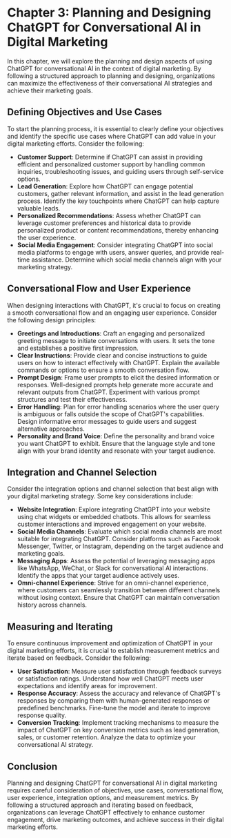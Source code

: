 Chapter 3: Planning and Designing ChatGPT for Conversational AI in Digital Marketing
====================================================================================

In this chapter, we will explore the planning and design aspects of using ChatGPT for conversational AI in the context of digital marketing. By following a structured approach to planning and designing, organizations can maximize the effectiveness of their conversational AI strategies and achieve their marketing goals.

Defining Objectives and Use Cases
---------------------------------

To start the planning process, it is essential to clearly define your objectives and identify the specific use cases where ChatGPT can add value in your digital marketing efforts. Consider the following:

* **Customer Support**: Determine if ChatGPT can assist in providing efficient and personalized customer support by handling common inquiries, troubleshooting issues, and guiding users through self-service options.
* **Lead Generation**: Explore how ChatGPT can engage potential customers, gather relevant information, and assist in the lead generation process. Identify the key touchpoints where ChatGPT can help capture valuable leads.
* **Personalized Recommendations**: Assess whether ChatGPT can leverage customer preferences and historical data to provide personalized product or content recommendations, thereby enhancing the user experience.
* **Social Media Engagement**: Consider integrating ChatGPT into social media platforms to engage with users, answer queries, and provide real-time assistance. Determine which social media channels align with your marketing strategy.

Conversational Flow and User Experience
---------------------------------------

When designing interactions with ChatGPT, it's crucial to focus on creating a smooth conversational flow and an engaging user experience. Consider the following design principles:

* **Greetings and Introductions**: Craft an engaging and personalized greeting message to initiate conversations with users. It sets the tone and establishes a positive first impression.
* **Clear Instructions**: Provide clear and concise instructions to guide users on how to interact effectively with ChatGPT. Explain the available commands or options to ensure a smooth conversation flow.
* **Prompt Design**: Frame user prompts to elicit the desired information or responses. Well-designed prompts help generate more accurate and relevant outputs from ChatGPT. Experiment with various prompt structures and test their effectiveness.
* **Error Handling**: Plan for error handling scenarios where the user query is ambiguous or falls outside the scope of ChatGPT's capabilities. Design informative error messages to guide users and suggest alternative approaches.
* **Personality and Brand Voice**: Define the personality and brand voice you want ChatGPT to exhibit. Ensure that the language style and tone align with your brand identity and resonate with your target audience.

Integration and Channel Selection
---------------------------------

Consider the integration options and channel selection that best align with your digital marketing strategy. Some key considerations include:

* **Website Integration**: Explore integrating ChatGPT into your website using chat widgets or embedded chatbots. This allows for seamless customer interactions and improved engagement on your website.
* **Social Media Channels**: Evaluate which social media channels are most suitable for integrating ChatGPT. Consider platforms such as Facebook Messenger, Twitter, or Instagram, depending on the target audience and marketing goals.
* **Messaging Apps**: Assess the potential of leveraging messaging apps like WhatsApp, WeChat, or Slack for conversational AI interactions. Identify the apps that your target audience actively uses.
* **Omni-channel Experience**: Strive for an omni-channel experience, where customers can seamlessly transition between different channels without losing context. Ensure that ChatGPT can maintain conversation history across channels.

Measuring and Iterating
-----------------------

To ensure continuous improvement and optimization of ChatGPT in your digital marketing efforts, it is crucial to establish measurement metrics and iterate based on feedback. Consider the following:

* **User Satisfaction**: Measure user satisfaction through feedback surveys or satisfaction ratings. Understand how well ChatGPT meets user expectations and identify areas for improvement.
* **Response Accuracy**: Assess the accuracy and relevance of ChatGPT's responses by comparing them with human-generated responses or predefined benchmarks. Fine-tune the model and iterate to improve response quality.
* **Conversion Tracking**: Implement tracking mechanisms to measure the impact of ChatGPT on key conversion metrics such as lead generation, sales, or customer retention. Analyze the data to optimize your conversational AI strategy.

Conclusion
----------

Planning and designing ChatGPT for conversational AI in digital marketing requires careful consideration of objectives, use cases, conversational flow, user experience, integration options, and measurement metrics. By following a structured approach and iterating based on feedback, organizations can leverage ChatGPT effectively to enhance customer engagement, drive marketing outcomes, and achieve success in their digital marketing efforts.
